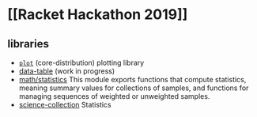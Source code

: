 # [[Racket Hackathon 2019]]

## libraries

* [`plot`](https://docs.racket-lang.org/plot/) (core-distribution) plotting library
* [data-table](https://github.com/jadudm/data-table) (work in progress)
* [math/statistics](https://docs.racket-lang.org/math/stats.html) This module exports functions that compute statistics, meaning summary values for collections of samples, and functions for managing sequences of weighted or unweighted samples.
* [science-collection](http://planet.racket-lang.org/package-source/williams/science.plt/4/8/planet-docs/science/statistics.html)  Statistics